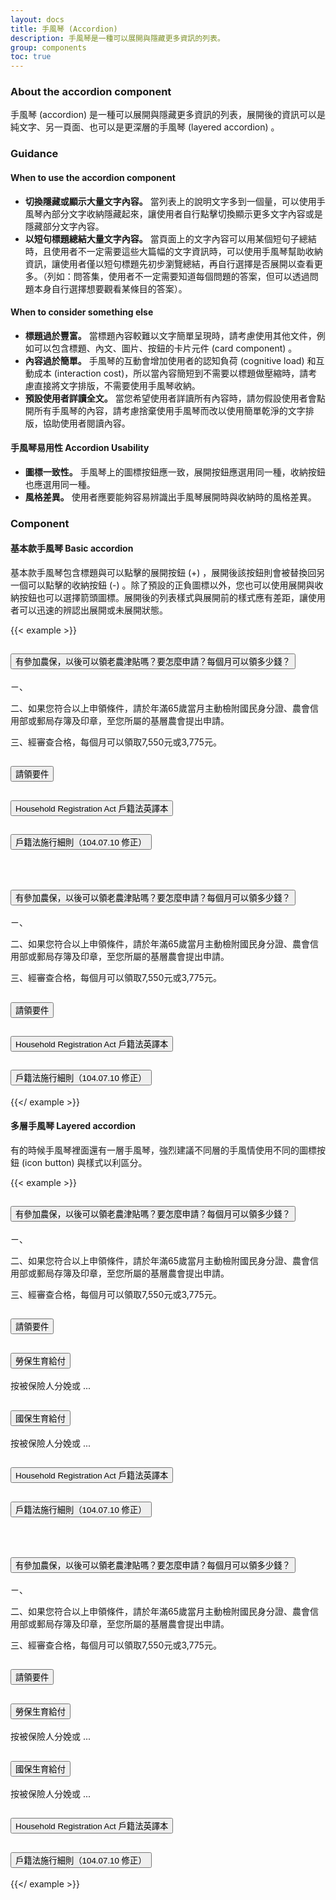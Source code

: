 ```yaml
---
layout: docs
title: 手風琴 (Accordion)
description: 手風琴是一種可以展開與隱藏更多資訊的列表。
group: components
toc: true
---
```


### About the accordion component

手風琴 (accordion) 是一種可以展開與隱藏更多資訊的列表，展開後的資訊可以是純文字、另一頁面、也可以是更深層的手風琴 (layered accordion) 。

### Guidance

#### When to use the accordion component

- **切換隱藏或顯示大量文字內容。** 當列表上的說明文字多到一個量，可以使用手風琴內部分文字收納隱藏起來，讓使用者自行點擊切換顯示更多文字內容或是隱藏部分文字內容。
- **以短句標題總結大量文字內容。** 當頁面上的文字內容可以用某個短句子總結時，且使用者不一定需要這些大篇幅的文字資訊時，可以使用手風琴幫助收納資訊，讓使用者僅以短句標題先初步瀏覽總結，再自行選擇是否展開以查看更多。（列如：問答集，使用者不一定需要知道每個問題的答案，但可以透過問題本身自行選擇想要觀看某條目的答案）。

#### When to consider something else

- **標題過於豐富。** 當標題內容較難以文字簡單呈現時，請考慮使用其他文件，例如可以包含標題、內文、圖片、按鈕的卡片元件 (card component) 。
- **內容過於簡單。** 手風琴的互動會增加使用者的認知負荷 (cognitive load) 和互動成本 (interaction cost)，所以當內容簡短到不需要以標題做壓縮時，請考慮直接將文字排版，不需要使用手風琴收納。
- **預設使用者詳讀全文。** 當您希望使用者詳讀所有內容時，請勿假設使用者會點開所有手風琴的內容，請考慮捨棄使用手風琴而改以使用簡單乾淨的文字排版，協助使用者閱讀內容。

#### 手風琴易用性 Accordion Usability

- **圖標一致性。** 手風琴上的圖標按鈕應一致，展開按鈕應選用同一種，收納按鈕也應選用同一種。
- **風格差異。** 使用者應要能夠容易辨識出手風琴展開時與收納時的風格差異。

### Component

#### 基本款手風琴 Basic accordion

基本款手風琴包含標題與可以點擊的展開按鈕 (+) ，展開後該按鈕則會被替換回另一個可以點擊的收納按鈕 (-) 。除了預設的正負圖標以外，您也可以使用展開與收納按鈕也可以選擇箭頭圖標。展開後的列表樣式與展開前的樣式應有差距，讓使用者可以迅速的辨認出展開或未展開狀態。

{{< example >}}

<div class="accordion" id="accordionExample">
  <div class="accordion-item">
    <h2 class="accordion-header" id="headingOne">
      <button class="accordion-button-base collapsed" type="button" data-bs-toggle="collapse" data-bs-target="#collapseOne" aria-expanded="true" aria-controls="collapseOne">
        有參加農保，以後可以領老農津貼嗎？要怎麼申請？每個月可以領多少錢？
      </button>
    </h2>
    <div id="collapseOne" class="accordion-collapse collapse" aria-labelledby="headingOne" data-bs-parent="#accordionExample">
      <div class="accordion-body">
        <p>ㄧ、</p>
        <p>二、如果您符合以上申領條件，請於年滿65歲當月主動檢附國民身分證、農會信用部或郵局存簿及印章，至您所屬的基層農會提出申請。</p>
        <p>三、經審查合格，每個月可以領取7,550元或3,775元。 </p>
      </div>
    </div>
  </div>
  <div class="accordion-item">
    <h2 class="accordion-header" id="headingTwo">
      <button class="accordion-button-base collapsed" type="button" data-bs-toggle="collapse" data-bs-target="#collapseTwo" aria-expanded="false" aria-controls="collapseTwo">
        請領要件
      </button>
    </h2>
    <div id="collapseTwo" class="accordion-collapse collapse" aria-labelledby="headingTwo" data-bs-parent="#accordionExample">
      <div class="accordion-body">
      </div>
    </div>
  </div>
  <div class="accordion-item">
    <h2 class="accordion-header" id="headingThree">
      <button class="accordion-button-base collapsed" type="button" data-bs-toggle="collapse" data-bs-target="#collapseThree" aria-expanded="false" aria-controls="collapseThree">
        Household Registration Act 戶籍法英譯本
      </button>
    </h2>
    <div id="collapseThree" class="accordion-collapse collapse" aria-labelledby="headingThree" data-bs-parent="#accordionExample">
      <div class="accordion-body">
      </div>
    </div>
  </div>
   <div class="accordion-item">
    <h2 class="accordion-header" id="headingFour">
      <button class="accordion-button-base collapsed" type="button" data-bs-toggle="collapse" data-bs-target="#collapseFour" aria-expanded="false" aria-controls="collapseFour">
        戶籍法施行細則（104.07.10 修正）
      </button>
    </h2>
    <div id="collapseFour" class="accordion-collapse collapse" aria-labelledby="headingFour" data-bs-parent="#accordionExample">
      <div class="accordion-body">
      </div>
    </div>
  </div>
</div>
<br />
<div class="accordion" id="accordionExample2">
  <div class="accordion-item">
    <h2 class="accordion-header" id="headingOne2">
      <button class="accordion-button collapsed" type="button" data-bs-toggle="collapse" data-bs-target="#collapseOne2" aria-expanded="true" aria-controls="collapseOne2">
        有參加農保，以後可以領老農津貼嗎？要怎麼申請？每個月可以領多少錢？
      </button>
    </h2>
    <div id="collapseOne2" class="accordion-collapse collapse" aria-labelledby="headingOne2" data-bs-parent="#accordionExample2">
      <div class="accordion-body">
        <p>ㄧ、</p>
        <p>二、如果您符合以上申領條件，請於年滿65歲當月主動檢附國民身分證、農會信用部或郵局存簿及印章，至您所屬的基層農會提出申請。</p>
        <p>三、經審查合格，每個月可以領取7,550元或3,775元。 </p>
      </div>
    </div>
  </div>
  <div class="accordion-item">
    <h2 class="accordion-header" id="headingTwo2">
      <button class="accordion-button collapsed" type="button" data-bs-toggle="collapse" data-bs-target="#collapseTwo2" aria-expanded="false" aria-controls="collapseTwo2">
        請領要件
      </button>
    </h2>
    <div id="collapseTwo2" class="accordion-collapse collapse" aria-labelledby="headingTwo2" data-bs-parent="#accordionExample2">
      <div class="accordion-body">
      </div>
    </div>
  </div>
  <div class="accordion-item">
    <h2 class="accordion-header" id="headingThree2">
      <button class="accordion-button collapsed" type="button" data-bs-toggle="collapse" data-bs-target="#collapseThree2" aria-expanded="false" aria-controls="collapseThree2">
        Household Registration Act 戶籍法英譯本
      </button>
    </h2>
    <div id="collapseThree2" class="accordion-collapse collapse" aria-labelledby="headingThree2" data-bs-parent="#accordionExample2">
      <div class="accordion-body">
      </div>
    </div>
  </div>
   <div class="accordion-item">
    <h2 class="accordion-header" id="headingFour2">
      <button class="accordion-button collapsed" type="button" data-bs-toggle="collapse" data-bs-target="#collapseFour2" aria-expanded="false" aria-controls="collapseFour2">
        戶籍法施行細則（104.07.10 修正）
      </button>
    </h2>
    <div id="collapseFour2" class="accordion-collapse collapse" aria-labelledby="headingFour2" data-bs-parent="#accordionExample2">
      <div class="accordion-body">
      </div>
    </div>
  </div>
</div>

{{</ example >}}

#### 多層手風琴 Layered accordion

有的時候手風琴裡面還有一層手風琴，強烈建議不同層的手風情使用不同的圖標按鈕 (icon button) 與樣式以利區分。

{{< example >}}

<div class="accordion" id="accordionExample3">
  <div class="accordion-item">
    <h2 class="accordion-header" id="headingOne3">
      <button class="accordion-button-base collapsed" type="button" data-bs-toggle="collapse" data-bs-target="#collapseOne3" aria-expanded="true" aria-controls="collapseOne3">
        有參加農保，以後可以領老農津貼嗎？要怎麼申請？每個月可以領多少錢？
      </button>
    </h2>
    <div id="collapseOne3" class="accordion-collapse collapse" aria-labelledby="headingOne3" data-bs-parent="#accordionExample3">
      <div class="accordion-body">
        <p>ㄧ、</p>
        <p>二、如果您符合以上申領條件，請於年滿65歲當月主動檢附國民身分證、農會信用部或郵局存簿及印章，至您所屬的基層農會提出申請。</p>
        <p>三、經審查合格，每個月可以領取7,550元或3,775元。 </p>
      </div>
    </div>
  </div>
  <div class="accordion-item">
    <h2 class="accordion-header" id="headingTwo3">
      <button class="accordion-button-base collapsed" type="button" data-bs-toggle="collapse" data-bs-target="#collapseTwo3" aria-expanded="false" aria-controls="collapseTwo3">
        請領要件
      </button>
    </h2>
    <div id="collapseTwo3" class="accordion-collapse collapse" aria-labelledby="headingTwo3" data-bs-parent="#accordionExample3">
      <div class="accordion" id="accordionSecondLayer">
        <div class="accordion-item">
          <h2 class="accordion-header" id="headingSecondLayerOne">
            <button class="accordion-button-base-second-layer collapsed" type="button" data-bs-toggle="collapse" data-bs-target="#collapseSecondLayerOne" aria-expanded="true" aria-controls="collapseSecondLayerOne">
              勞保生育給付
            </button>
          </h2>
          <div id="collapseSecondLayerOne" class="accordion-collapse collapse" aria-labelledby="headingSecondLayerOne" data-bs-parent="#accordionSecondLayer">
            <div class="accordion-body-second-layer">
              <p>按被保險人分娩或 ...</p>
            </div>
          </div>
        </div>
        <div class="accordion-item">
          <h2 class="accordion-header" id="headingSecondLayerTwo">
            <button class="accordion-button-base-second-layer collapsed" type="button" data-bs-toggle="collapse" data-bs-target="#collapseSecondLayerTwo" aria-expanded="true" aria-controls="collapseSecondLayerTwo">
              國保生育給付
            </button>
          </h2>
          <div id="collapseSecondLayerTwo" class="accordion-collapse collapse" aria-labelledby="headingSecondLayerTwo" data-bs-parent="#accordionSecondLayer">
            <div class="accordion-body-second-layer">
              <p>按被保險人分娩或 ...</p>
            </div>
          </div>
        </div>
      </div>
    </div>
  </div>
  <div class="accordion-item">
    <h2 class="accordion-header" id="headingThree3">
      <button class="accordion-button-base collapsed" type="button" data-bs-toggle="collapse" data-bs-target="#collapseThree3" aria-expanded="false" aria-controls="collapseThree3">
        Household Registration Act 戶籍法英譯本
      </button>
    </h2>
    <div id="collapseThree3" class="accordion-collapse collapse" aria-labelledby="headingThree3" data-bs-parent="#accordionExample3">
      <div class="accordion-body">
      </div>
    </div>
  </div>
   <div class="accordion-item">
    <h2 class="accordion-header" id="headingFour3">
      <button class="accordion-button-base collapsed" type="button" data-bs-toggle="collapse" data-bs-target="#collapseFour3" aria-expanded="false" aria-controls="collapseFour3">
        戶籍法施行細則（104.07.10 修正）
      </button>
    </h2>
    <div id="collapseFour3" class="accordion-collapse collapse" aria-labelledby="headingFour3" data-bs-parent="#accordionExample3">
      <div class="accordion-body">
      </div>
    </div>
  </div>
</div>
<br />
<div class="accordion" id="accordionExample4">
  <div class="accordion-item">
    <h2 class="accordion-header" id="headingOne4">
      <button class="accordion-button collapsed" type="button" data-bs-toggle="collapse" data-bs-target="#collapseOne4" aria-expanded="true" aria-controls="collapseOne4">
        有參加農保，以後可以領老農津貼嗎？要怎麼申請？每個月可以領多少錢？
      </button>
    </h2>
    <div id="collapseOne4" class="accordion-collapse collapse" aria-labelledby="headingOne4" data-bs-parent="#accordionExample4">
      <div class="accordion-body">
        <p>ㄧ、</p>
        <p>二、如果您符合以上申領條件，請於年滿65歲當月主動檢附國民身分證、農會信用部或郵局存簿及印章，至您所屬的基層農會提出申請。</p>
        <p>三、經審查合格，每個月可以領取7,550元或3,775元。 </p>
      </div>
    </div>
  </div>
  <div class="accordion-item">
    <h2 class="accordion-header" id="headingTwo4">
      <button class="accordion-button collapsed" type="button" data-bs-toggle="collapse" data-bs-target="#collapseTwo4" aria-expanded="false" aria-controls="collapseTwo4">
        請領要件
      </button>
    </h2>
    <div id="collapseTwo4" class="accordion-collapse collapse" aria-labelledby="headingTwo4" data-bs-parent="#accordionExample4">
      <div class="accordion" id="accordionSecondLayer2">
        <div class="accordion-item">
          <h2 class="accordion-header" id="headingSecondLayerOne2">
            <button class="accordion-button-second-layer collapsed" type="button" data-bs-toggle="collapse" data-bs-target="#collapseSecondLayerOne2" aria-expanded="true" aria-controls="collapseSecondLayerOne2">
              勞保生育給付
            </button>
          </h2>
          <div id="collapseSecondLayerOne2" class="accordion-collapse collapse" aria-labelledby="headingSecondLayerOne2" data-bs-parent="#accordionSecondLayer2">
            <div class="accordion-body-second-layer">
              <p>按被保險人分娩或 ...</p>
            </div>
          </div>
        </div>
        <div class="accordion-item">
          <h2 class="accordion-header" id="headingSecondLayerTwo2">
            <button class="accordion-button-second-layer collapsed" type="button" data-bs-toggle="collapse" data-bs-target="#collapseSecondLayerTwo2" aria-expanded="true" aria-controls="collapseSecondLayerTwo2">
              國保生育給付
            </button>
          </h2>
          <div id="collapseSecondLayerTwo2" class="accordion-collapse collapse" aria-labelledby="headingSecondLayerTw2o" data-bs-parent="#accordionSecondLayer2">
            <div class="accordion-body-second-layer">
              <p>按被保險人分娩或 ...</p>
            </div>
          </div>
        </div>
      </div>
    </div>
  </div>
  <div class="accordion-item">
    <h2 class="accordion-header" id="headingThree4">
      <button class="accordion-button collapsed" type="button" data-bs-toggle="collapse" data-bs-target="#collapseThree4" aria-expanded="false" aria-controls="collapseThree4">
        Household Registration Act 戶籍法英譯本
      </button>
    </h2>
    <div id="collapseThree4" class="accordion-collapse collapse" aria-labelledby="headingThree4" data-bs-parent="#accordionExample4">
      <div class="accordion-body">
      </div>
    </div>
  </div>
   <div class="accordion-item">
    <h2 class="accordion-header" id="headingFour4">
      <button class="accordion-button collapsed" type="button" data-bs-toggle="collapse" data-bs-target="#collapseFour4" aria-expanded="false" aria-controls="collapseFour4">
        戶籍法施行細則（104.07.10 修正）
      </button>
    </h2>
    <div id="collapseFour4" class="accordion-collapse collapse" aria-labelledby="headingFour4" data-bs-parent="#accordionExample4">
      <div class="accordion-body">
      </div>
    </div>
  </div>
</div>

{{</ example >}}
